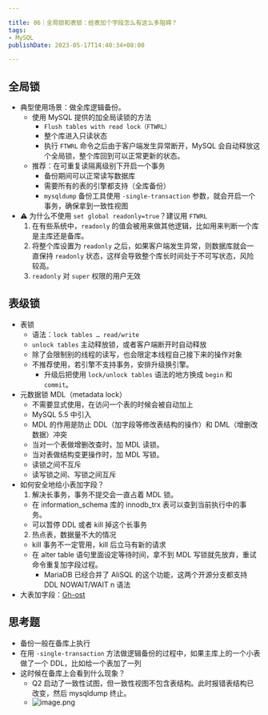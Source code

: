```yaml
---

title: 06｜全局锁和表锁：给表加个字段怎么有这么多阻碍？
tags:
- MySQL
publishDate: 2023-05-17T14:40:34+08:00

---
```


## 全局锁

- 典型使用场景：做全库逻辑备份。
  - 使用 MySQL 提供的加全局读锁的方法
    - `Flush tables with read lock（FTWRL）`
    - 整个库进入只读状态
    - 执行 `FTWRL` 命令之后由于客户端发生异常断开，MySQL 会自动释放这个全局锁，整个库回到可以正常更新的状态。
  - 推荐：在可重复读隔离级别下开启一个事务
    - 备份期间可以正常读写数据库
    - 需要所有的表的引擎都支持（全库备份）
    - `mysqldump` 备份工具使用 `-single-transaction` 参数，就会开启一个事务，确保拿到一致性视图
- ⚠️ 为什么不使用 `set global readonly=true`？建议用 `FTWRL`
  1. 在有些系统中，`readonly` 的值会被用来做其他逻辑，比如用来判断一个库是主库还是备库。
  2. 将整个库设置为 `readonly` 之后，如果客户端发生异常，则数据库就会一直保持 `readonly` 状态，这样会导致整个库长时间处于不可写状态，风险较高。
  3. `readonly` 对 `super` 权限的用户无效

## 表级锁

- 表锁
  - 语法：`lock tables … read/write`
  - `unlock tables` 主动释放锁，或者客户端断开时自动释放
  - 除了会限制别的线程的读写，也会限定本线程自己接下来的操作对象
  - 不推荐使用，若引擎不支持事务，安排升级换引擎。
    - 升级后把使用 `lock/unlock tables` 语法的地方换成 `begin` 和 `commit`。
- 元数据锁 MDL（metadata lock）
  - 不需要显式使用，在访问一个表的时候会被自动加上
  - MySQL 5.5 中引入
  - MDL 的作用是防止 DDL（加字段等修改表结构的操作）和 DML（增删改数据）冲突
  - 当对一个表做增删改查时，加 MDL 读锁。
  - 当对表做结构变更操作时，加 MDL 写锁。
  - 读锁之间不互斥
  - 读写锁之间、写锁之间互斥
- 如何安全地给小表加字段？
  1. 解决长事务，事务不提交会一直占着 MDL 锁。
    - 在 information_schema 库的 innodb_trx 表可以查到当前执行中的事务。
    - 可以暂停 DDL 或者 kill 掉这个长事务
  2. 热点表，数据量不大的情况
    - kill 事务不一定管用，kill 后立马有新的请求
    - 在 alter table 语句里面设定等待时间，拿不到 MDL 写锁就先放弃，重试命令重复加字段过程。
      - MariaDB 已经合并了 AliSQL 的这个功能，这两个开源分支都支持 DDL NOWAIT/WAIT n 语法
- 大表加字段：[Gh-ost](https://github.com/github/gh-ost)

## 思考题

- 备份一般在备库上执行
- 在用 `-single-transaction` 方法做逻辑备份的过程中，如果主库上的一个小表做了一个 DDL，比如给一个表加了一列
- 这时候在备库上会看到什么现象？
  - Q2 启动了一致性试图，但一致性视图不包含表结构。此时报错表结构已改变，然后 mysqldump 终止。
  - ![image.png](https://cdn.jsdelivr.net/gh/11ze/static/images/mysql45-06-1.png)
